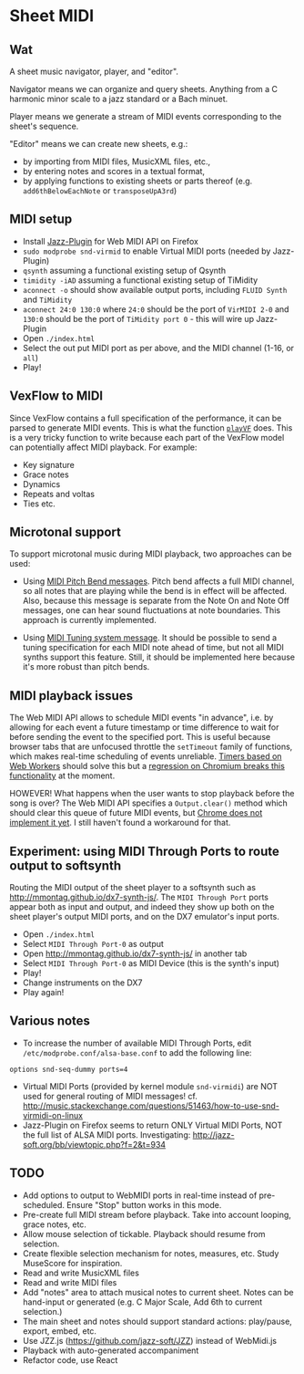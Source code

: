 # Sheet MIDI

## Wat
A sheet music navigator, player, and "editor".

Navigator means we can organize and query sheets. Anything from a C harmonic minor scale to a jazz standard or a Bach minuet.

Player means we generate a stream of MIDI events corresponding to the sheet's sequence.

"Editor" means we can create new sheets, e.g.:
- by importing from MIDI files, MusicXML files, etc.,
- by entering notes and scores in a textual format,
- by applying functions to existing sheets or parts thereof (e.g. `add6thBelowEachNote` or `transposeUpA3rd`)

## MIDI setup
- Install [Jazz-Plugin](http://jazz-soft.net/download/Jazz-Plugin/) for Web MIDI API on Firefox
- `sudo modprobe snd-virmid` to enable Virtual MIDI ports (needed by Jazz-Plugin)
- `qsynth` assuming a functional existing setup of Qsynth
- `timidity -iAD` assuming a functional existing setup of TiMidity
- `aconnect -o` should show available output ports, including `FLUID Synth` and `TiMidity`
- `aconnect 24:0 130:0` where `24:0` should be the port of `VirMIDI 2-0` and `130:0` should be the port of `TiMidity port 0` - this will wire up Jazz-Plugin
- Open `./index.html`
- Select the out  put MIDI port as per above, and the MIDI channel (1-16, or `all`)
- Play!

## VexFlow to MIDI
Since VexFlow contains a full specification of the performance, it can be parsed to generate MIDI events. This is what the function [`playVF`](https://github.com/infojunkie/music-l10n/blob/master/experiments/sheet-player/index.js#L63) does. This is a very tricky function to write because each part of the VexFlow model can potentially affect MIDI playback. For example:

- Key signature
- Grace notes
- Dynamics
- Repeats and voltas
- Ties
etc.

## Microtonal support
To support microtonal music during MIDI playback, two approaches can be used:

- Using [MIDI Pitch Bend messages](http://sites.uci.edu/camp2014/2014/04/30/managing-midi-pitchbend-messages/). Pitch bend affects a full MIDI channel, so all notes that are playing while the bend is in effect will be affected. Also, because this message is separate from the Note On and Note Off messages, one can hear sound fluctuations at note boundaries. This approach is currently implemented.

- Using [MIDI Tuning system message](http://www.microtonal-synthesis.com/MIDItuning.html). It should be possible to send a tuning specification for each MIDI note ahead of time, but not all MIDI synths support this feature. Still, it should be implemented here because it's more robust than pitch bends.

## MIDI playback issues
The Web MIDI API allows to schedule MIDI events "in advance", i.e. by allowing for each event a future timestamp or time difference to wait for before sending the event to the specified port. This is useful because browser tabs that are unfocused throttle the `setTimeout` family of functions, which makes real-time scheduling of events unreliable. [Timers based on Web Workers](https://github.com/chrisguttandin/worker-timers) should solve this but a [regression on Chromium breaks this functionality](https://bugs.chromium.org/p/chromium/issues/detail?id=646163) at the moment.

HOWEVER! What happens when the user wants to stop playback before the song is over? The Web MIDI API specifies a `Output.clear()` method which should clear this queue of future MIDI events, but [Chrome does not implement it yet](https://bugs.chromium.org/p/chromium/issues/detail?id=471798). I still haven't found a workaround for that.

## Experiment: using MIDI Through Ports to route output to softsynth
Routing the MIDI output of the sheet player to a softsynth such as http://mmontag.github.io/dx7-synth-js/.
The `MIDI Through Port` ports appear both as input and output, and indeed they show up
both on the sheet player's output MIDI ports, and on the DX7 emulator's input ports.

- Open `./index.html`
- Select `MIDI Through Port-0` as output
- Open http://mmontag.github.io/dx7-synth-js/ in another tab
- Select `MIDI Through Port-0` as MIDI Device (this is the synth's input)
- Play!
- Change instruments on the DX7
- Play again!

## Various notes
- To increase the number of available MIDI Through Ports, edit `/etc/modprobe.conf/alsa-base.conf` to add the following line:
```
options snd-seq-dummy ports=4
```
- Virtual MIDI Ports (provided by kernel module `snd-virmidi`) are NOT used for general routing of MIDI messages! cf. http://music.stackexchange.com/questions/51463/how-to-use-snd-virmidi-on-linux
- Jazz-Plugin on Firefox seems to return ONLY Virtual MIDI Ports, NOT the full list of ALSA MIDI ports. Investigating: http://jazz-soft.org/bb/viewtopic.php?f=2&t=934

## TODO
- Add options to output to WebMIDI ports in real-time instead of pre-scheduled. Ensure "Stop" button works in this mode.
- Pre-create full MIDI stream before playback. Take into account looping, grace notes, etc.
- Allow mouse selection of tickable. Playback should resume from selection.
- Create flexible selection mechanism for notes, measures, etc. Study MuseScore for inspiration.
- Read and write MusicXML files
- Read and write MIDI files
- Add "notes" area to attach musical notes to current sheet. Notes can be hand-input or generated (e.g. C Major Scale, Add 6th to current selection.)
- The main sheet and notes should support standard actions: play/pause, export, embed, etc.
- Use JZZ.js (https://github.com/jazz-soft/JZZ) instead of WebMidi.js
- Playback with auto-generated accompaniment
- Refactor code, use React
